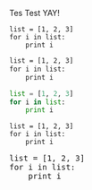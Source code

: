 Tes
Test
YAY!

```
list = [1, 2, 3]
for i in list:
    print i
```

```html
list = [1, 2, 3]
for i in list:
    print i
```

```python
list = [1, 2, 3]
for i in list:
    print i
```

~~~~{.python}
list = [1, 2, 3]
for i in list:
    print i
~~~~

<pre class="codehilite lang-py">
list = [1, 2, 3]
for i in list:
    print i
</pre>